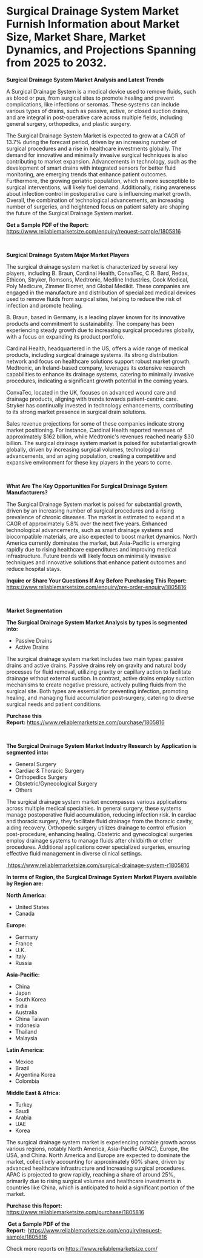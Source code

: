 <p><h1>Surgical Drainage System Market Furnish Information about Market Size, Market Share, Market Dynamics, and Projections Spanning from 2025 to 2032.</h1></p><p><strong>Surgical Drainage System Market Analysis and Latest Trends</strong></p>
<p><p>A Surgical Drainage System is a medical device used to remove fluids, such as blood or pus, from surgical sites to promote healing and prevent complications, like infections or seromas. These systems can include various types of drains, such as passive, active, or closed suction drains, and are integral in post-operative care across multiple fields, including general surgery, orthopedics, and plastic surgery.</p><p>The Surgical Drainage System Market is expected to grow at a CAGR of 13.7% during the forecast period, driven by an increasing number of surgical procedures and a rise in healthcare investments globally. The demand for innovative and minimally invasive surgical techniques is also contributing to market expansion. Advancements in technology, such as the development of smart drains with integrated sensors for better fluid monitoring, are emerging trends that enhance patient outcomes. Furthermore, the growing geriatric population, which is more susceptible to surgical interventions, will likely fuel demand. Additionally, rising awareness about infection control in postoperative care is influencing market growth. Overall, the combination of technological advancements, an increasing number of surgeries, and heightened focus on patient safety are shaping the future of the Surgical Drainage System market.</p></p>
<p><strong>Get a Sample PDF of the Report:&nbsp;</strong> <a href="https://www.reliablemarketsize.com/enquiry/request-sample/1805816?utm_campaign=2843&utm_medium=2&utm_source=Github&utm_content=ia&utm_term=03032025&utm_id=surgical-drainage-system">https://www.reliablemarketsize.com/enquiry/request-sample/1805816</a></p>
<p>&nbsp;</p>
<p><strong>Surgical Drainage System Major Market Players</strong></p>
<p><p>The surgical drainage system market is characterized by several key players, including B. Braun, Cardinal Health, ConvaTec, C.R. Bard, Redax, Ethicon, Stryker, Romsons, Medtronic, Medline Industries, Cook Medical, Poly Medicure, Zimmer Biomet, and Global Medikit. These companies are engaged in the manufacture and distribution of specialized medical devices used to remove fluids from surgical sites, helping to reduce the risk of infection and promote healing.</p><p>B. Braun, based in Germany, is a leading player known for its innovative products and commitment to sustainability. The company has been experiencing steady growth due to increasing surgical procedures globally, with a focus on expanding its product portfolio.</p><p>Cardinal Health, headquartered in the US, offers a wide range of medical products, including surgical drainage systems. Its strong distribution network and focus on healthcare solutions support robust market growth. Medtronic, an Ireland-based company, leverages its extensive research capabilities to enhance its drainage systems, catering to minimally invasive procedures, indicating a significant growth potential in the coming years.</p><p>ConvaTec, located in the UK, focuses on advanced wound care and drainage products, aligning with trends towards patient-centric care. Stryker has continually invested in technology enhancements, contributing to its strong market presence in surgical drain solutions.</p><p>Sales revenue projections for some of these companies indicate strong market positioning. For instance, Cardinal Health reported revenues of approximately $162 billion, while Medtronic's revenues reached nearly $30 billion. The surgical drainage system market is poised for substantial growth globally, driven by increasing surgical volumes, technological advancements, and an aging population, creating a competitive and expansive environment for these key players in the years to come.</p></p>
<p>&nbsp;</p>
<p><strong>What Are The Key Opportunities For Surgical Drainage System Manufacturers?</strong></p>
<p><p>The Surgical Drainage System market is poised for substantial growth, driven by an increasing number of surgical procedures and a rising prevalence of chronic diseases. The market is estimated to expand at a CAGR of approximately 5.8% over the next five years. Enhanced technological advancements, such as smart drainage systems and biocompatible materials, are also expected to boost market dynamics. North America currently dominates the market, but Asia-Pacific is emerging rapidly due to rising healthcare expenditures and improving medical infrastructure. Future trends will likely focus on minimally invasive techniques and innovative solutions that enhance patient outcomes and reduce hospital stays.</p></p>
<p><strong>Inquire or Share Your Questions If Any Before Purchasing This Report:</strong> <a href="https://www.reliablemarketsize.com/enquiry/pre-order-enquiry/1805816?utm_campaign=2843&utm_medium=2&utm_source=Github&utm_content=ia&utm_term=03032025&utm_id=surgical-drainage-system">https://www.reliablemarketsize.com/enquiry/pre-order-enquiry/1805816</a></p>
<p>&nbsp;</p>
<p><strong>Market Segmentation</strong></p>
<p><strong>The Surgical Drainage System Market Analysis by types is segmented into:</strong></p>
<p><ul><li>Passive Drains</li><li>Active Drains</li></ul></p>
<p><p>The surgical drainage system market includes two main types: passive drains and active drains. Passive drains rely on gravity and natural body processes for fluid removal, utilizing gravity or capillary action to facilitate drainage without external suction. In contrast, active drains employ suction mechanisms to create negative pressure, actively pulling fluids from the surgical site. Both types are essential for preventing infection, promoting healing, and managing fluid accumulation post-surgery, catering to diverse surgical needs and patient conditions.</p></p>
<p><strong>Purchase this Report:&nbsp;</strong><a href="https://www.reliablemarketsize.com/purchase/1805816?utm_campaign=2843&utm_medium=2&utm_source=Github&utm_content=ia&utm_term=03032025&utm_id=surgical-drainage-system">https://www.reliablemarketsize.com/purchase/1805816</a></p>
<p>&nbsp;</p>
<p><strong>The Surgical Drainage System Market Industry Research by Application is segmented into:</strong></p>
<p><ul><li>General Surgery</li><li>Cardiac & Thoracic Surgery</li><li>Orthopedics Surgery</li><li>Obstetric/Gynecological Surgery</li><li>Others</li></ul></p>
<p><p>The surgical drainage system market encompasses various applications across multiple medical specialties. In general surgery, these systems manage postoperative fluid accumulation, reducing infection risk. In cardiac and thoracic surgery, they facilitate fluid drainage from the thoracic cavity, aiding recovery. Orthopedic surgery utilizes drainage to control effusion post-procedure, enhancing healing. Obstetric and gynecological surgeries employ drainage systems to manage fluids after childbirth or other procedures. Additional applications cover specialized surgeries, ensuring effective fluid management in diverse clinical settings.</p></p>
<p><a href="https://www.reliablemarketsize.com/surgical-drainage-system-r1805816?utm_campaign=2843&utm_medium=2&utm_source=Github&utm_content=ia&utm_term=03032025&utm_id=surgical-drainage-system">&nbsp;https://www.reliablemarketsize.com/surgical-drainage-system-r1805816</a></p>
<p><strong>In terms of Region, the Surgical Drainage System Market Players available by Region are:</strong></p>
<p>
    <p> <strong> North America: </strong>
        <ul>
            <li>United States</li>
            <li>Canada</li>
        </ul>
        </p> 
    <p> <strong> Europe: </strong>
        <ul>
            <li>Germany</li>
            <li>France</li>
            <li>U.K.</li>
            <li>Italy</li>
            <li>Russia</li>
        </ul>
        </p> 
    <p> <strong> Asia-Pacific: </strong>
        <ul>
            <li>China</li>
            <li>Japan</li>
            <li>South Korea</li>
            <li>India</li>
            <li>Australia</li>
            <li>China Taiwan</li>
            <li>Indonesia</li>
            <li>Thailand</li>
            <li>Malaysia</li>
        </ul>
        </p> 
    <p> <strong> Latin America: </strong>
        <ul>
            <li>Mexico</li>
            <li>Brazil</li>
            <li>Argentina Korea</li>
            <li>Colombia</li>
        </ul>
        </p> 
    <p> <strong> Middle East & Africa: </strong>
        <ul>
            <li>Turkey</li>
            <li>Saudi</li>
            <li>Arabia</li>
            <li>UAE</li>
            <li>Korea</li>
        </ul>
    </p>
    </p>
<p><p>The surgical drainage system market is experiencing notable growth across various regions, notably North America, Asia-Pacific (APAC), Europe, the USA, and China. North America and Europe are expected to dominate the market, collectively accounting for approximately 60% share, driven by advanced healthcare infrastructure and increasing surgical procedures. APAC is projected to grow rapidly, reaching a share of around 25%, primarily due to rising surgical volumes and healthcare investments in countries like China, which is anticipated to hold a significant portion of the market.</p></p>
<p><strong>Purchase this Report: </strong><a href="https://www.reliablemarketsize.com/purchase/1805816?utm_campaign=2843&utm_medium=2&utm_source=Github&utm_content=ia&utm_term=03032025&utm_id=surgical-drainage-system">https://www.reliablemarketsize.com/purchase/1805816</a></p>
<p>&nbsp;<strong>Get a Sample PDF of the Report:&nbsp;&nbsp;</strong><a href="https://www.reliablemarketsize.com/enquiry/request-sample/1805816?utm_campaign=2843&utm_medium=2&utm_source=Github&utm_content=ia&utm_term=03032025&utm_id=surgical-drainage-system">https://www.reliablemarketsize.com/enquiry/request-sample/1805816</a></p>
<p><strong></strong></p>
<p>Check more reports on <a href="https://www.reliablemarketsize.com/?utm_campaign=2843&utm_medium=2&utm_source=Github&utm_content=ia&utm_term=03032025&utm_id=surgical-drainage-system">https://www.reliablemarketsize.com/</a></p>